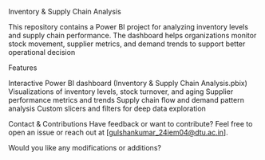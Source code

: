  Inventory & Supply Chain Analysis
 
This repository contains a Power BI project for analyzing inventory levels and supply chain performance. 
The dashboard helps organizations monitor stock movement, supplier metrics, and demand trends to support better operational decision

 Features
 
Interactive Power BI dashboard (Inventory & Supply Chain Analysis.pbix)
Visualizations of inventory levels, stock turnover, and aging
Supplier performance metrics and trends
Supply chain flow and demand pattern analysis
Custom slicers and filters for deep data exploration

 Contact & Contributions Have feedback or want to contribute? Feel free to open an issue or reach out at [gulshankumar_24iem04@dtu.ac.in].

Would you like any modifications or additions?
